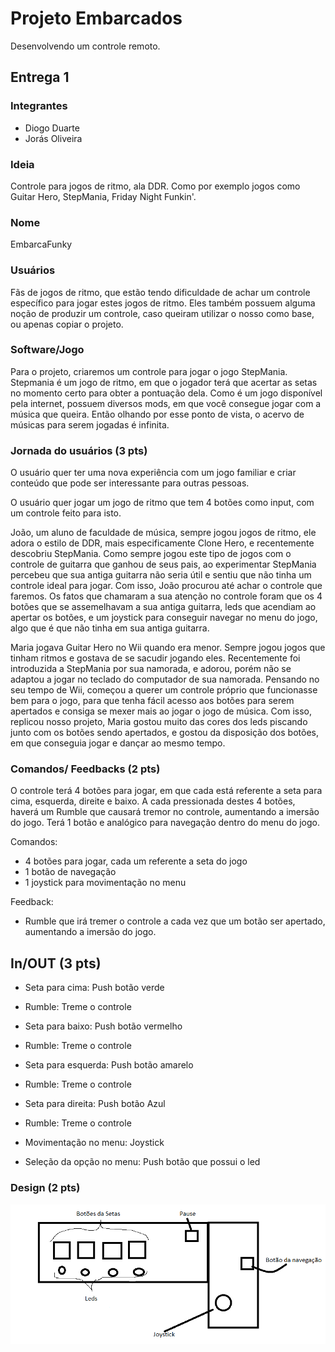 # Projeto Embarcados

Desenvolvendo um controle remoto.

## Entrega 1

### Integrantes

- Diogo Duarte
- Jorás Oliveira

### Ideia

Controle para jogos de ritmo, ala DDR. Como por exemplo jogos como Guitar Hero, StepMania, Friday Night Funkin'.

### Nome

EmbarcaFunky

### Usuários 

Fãs de jogos de ritmo, que estão tendo dificuldade de achar um controle específico para jogar estes jogos de ritmo. Eles também possuem alguma noção de produzir um controle, caso queiram utilizar o nosso como base, ou apenas copiar o projeto.

### Software/Jogo 

Para o projeto, criaremos um controle para jogar o jogo StepMania. Stepmania é um jogo de ritmo, em que o jogador terá que acertar as setas no momento certo para obter a pontuação dela. Como é um jogo disponível pela internet, possuem diversos mods, em que você consegue jogar com a música que queira. Então olhando por esse ponto de vista, o acervo de músicas para serem jogadas é infinita.

### Jornada do usuários (3 pts)

<!-- Descreva ao menos duas jornadas de usuários distintos, é para caprichar! -->
O usuário quer ter uma nova experiência com um jogo familiar e criar conteúdo que pode ser interessante para outras pessoas.

O usuário quer jogar um jogo de ritmo que tem 4 botões como input, com um controle feito para isto.

João, um aluno de faculdade de música, sempre jogou jogos de ritmo, ele adora o estilo de DDR, mais especificamente Clone Hero, e recentemente descobriu StepMania. Como sempre jogou este tipo de jogos com o controle de guitarra que ganhou de seus pais, ao experimentar StepMania percebeu que sua antiga guitarra não seria útil e sentiu que não tinha um controle ideal para jogar. Com isso, João procurou até achar o controle que faremos. Os fatos que chamaram a sua atenção no controle foram que os 4 botões que se assemelhavam a sua antiga guitarra, leds que acendiam ao apertar os botões, e um joystick para conseguir navegar no menu do jogo, algo que é que não tinha em sua antiga guitarra.

Maria jogava Guitar Hero no Wii quando era menor. Sempre jogou jogos que tinham ritmos e gostava de se sacudir jogando eles. Recentemente foi introduzida a StepMania por sua namorada, e adorou, porém não se adaptou a jogar no teclado do computador de sua namorada. Pensando no seu tempo de Wii, começou a querer um controle próprio que funcionasse bem para o jogo, para que tenha fácil acesso aos botões para serem apertados e consiga se mexer mais ao jogar o jogo de música. Com isso, replicou nosso projeto, Maria gostou muito das cores dos leds piscando junto com os botões sendo apertados, e gostou da disposição dos botões, em que conseguia jogar e dançar ao mesmo tempo.

### Comandos/ Feedbacks (2 pts)

<!-- 
Quais são os comandos/ operacões possíveis do seu controle?

Quais os feedbacks que seu controle vai fornecer ao usuário?
-->

O controle terá 4 botões para jogar, em que cada está referente a seta para cima, esquerda, direite e baixo. A cada pressionada destes 4 botões, haverá um Rumble que causará tremor no controle, aumentando a imersão do jogo.
Terá 1 botão e analógico para navegação dentro do menu do jogo. 

Comandos:
 - 4 botões para jogar, cada um referente a seta do jogo
 - 1 botão de navegação
 - 1 joystick para movimentação no menu
 
 Feedback:
 - Rumble que irá tremer o controle a cada vez que um botão ser apertado, aumentando a imersão do jogo.

## In/OUT (3 pts)

<!--
Para cada Comando/ Feedback do seu controle, associe qual sensores/ atuadores pretende utilizar? Faca em formato de lista, exemplo:

- Avanca música: Push button amarelo
- Volume da música: Fita de LED indicando potência do som
-->

- Seta para cima: Push botão verde
- Rumble: Treme o controle

- Seta para baixo: Push botão vermelho
- Rumble: Treme o controle

- Seta para esquerda: Push botão amarelo
- Rumble: Treme o controle

- Seta para direita: Push botão Azul
- Rumble: Treme o controle

- Movimentação no menu: Joystick
- Seleção da opção no menu: Push botão que possui o led

### Design (2 pts)

<!--
Faca um esboco de como seria esse controle (vai ter uma etapa que terão que detalhar melhor isso).
-->

![alt text](https://github.com/insper-classroom/22b-emb-proj-embarcafunky/blob/master/imgCerta.png?raw=true)
